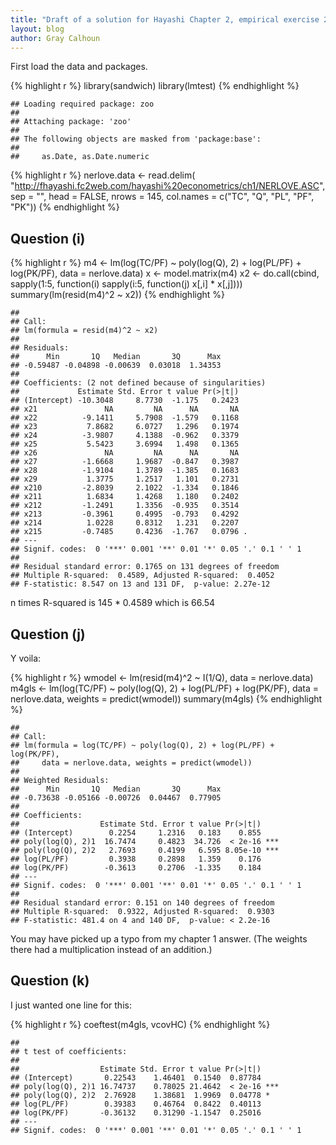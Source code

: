 ```yaml
---
title: "Draft of a solution for Hayashi Chapter 2, empirical exercise 2 (Nerlove data)"
layout: blog
author: Gray Calhoun
---
```


First load the data and packages.

{% highlight r %}
library(sandwich)
library(lmtest)
{% endhighlight %}

    ## Loading required package: zoo
    ## 
    ## Attaching package: 'zoo'
    ## 
    ## The following objects are masked from 'package:base':
    ## 
    ##     as.Date, as.Date.numeric

{% highlight r %}
nerlove.data <- read.delim(
    "http://fhayashi.fc2web.com/hayashi%20econometrics/ch1/NERLOVE.ASC",
    sep = "", head = FALSE, nrows = 145,
    col.names = c("TC", "Q", "PL", "PF", "PK"))
{% endhighlight %}

Question (i)
------------

{% highlight r %}
m4 <- lm(log(TC/PF) ~ poly(log(Q), 2) + log(PL/PF) + log(PK/PF),
    data = nerlove.data)
x <- model.matrix(m4)
x2 <- do.call(cbind, sapply(1:5, function(i) sapply(i:5, function(j) x[,i] * x[,j])))
summary(lm(resid(m4)^2 ~ x2))
{% endhighlight %}

    ## 
    ## Call:
    ## lm(formula = resid(m4)^2 ~ x2)
    ## 
    ## Residuals:
    ##      Min       1Q   Median       3Q      Max 
    ## -0.59487 -0.04898 -0.00639  0.03018  1.34353 
    ## 
    ## Coefficients: (2 not defined because of singularities)
    ##             Estimate Std. Error t value Pr(>|t|)  
    ## (Intercept) -10.3048     8.7730  -1.175   0.2423  
    ## x21               NA         NA      NA       NA  
    ## x22          -9.1411     5.7908  -1.579   0.1168  
    ## x23           7.8682     6.0727   1.296   0.1974  
    ## x24          -3.9807     4.1388  -0.962   0.3379  
    ## x25           5.5423     3.6994   1.498   0.1365  
    ## x26               NA         NA      NA       NA  
    ## x27          -1.6668     1.9687  -0.847   0.3987  
    ## x28          -1.9104     1.3789  -1.385   0.1683  
    ## x29           1.3775     1.2517   1.101   0.2731  
    ## x210         -2.8039     2.1022  -1.334   0.1846  
    ## x211          1.6834     1.4268   1.180   0.2402  
    ## x212         -1.2491     1.3356  -0.935   0.3514  
    ## x213         -0.3961     0.4995  -0.793   0.4292  
    ## x214          1.0228     0.8312   1.231   0.2207  
    ## x215         -0.7485     0.4236  -1.767   0.0796 .
    ## ---
    ## Signif. codes:  0 '***' 0.001 '**' 0.01 '*' 0.05 '.' 0.1 ' ' 1
    ## 
    ## Residual standard error: 0.1765 on 131 degrees of freedom
    ## Multiple R-squared:  0.4589, Adjusted R-squared:  0.4052 
    ## F-statistic: 8.547 on 13 and 131 DF,  p-value: 2.27e-12

n times R-squared is 145 \* 0.4589 which is 66.54

Question (j)
------------

Y voila:

{% highlight r %}
wmodel <- lm(resid(m4)^2 ~ I(1/Q), data = nerlove.data)
m4gls <- lm(log(TC/PF) ~ poly(log(Q), 2) + log(PL/PF) + log(PK/PF),
    data = nerlove.data, weights = predict(wmodel))
summary(m4gls)
{% endhighlight %}

    ## 
    ## Call:
    ## lm(formula = log(TC/PF) ~ poly(log(Q), 2) + log(PL/PF) + log(PK/PF), 
    ##     data = nerlove.data, weights = predict(wmodel))
    ## 
    ## Weighted Residuals:
    ##      Min       1Q   Median       3Q      Max 
    ## -0.73638 -0.05166 -0.00726  0.04467  0.77905 
    ## 
    ## Coefficients:
    ##                  Estimate Std. Error t value Pr(>|t|)    
    ## (Intercept)        0.2254     1.2316   0.183    0.855    
    ## poly(log(Q), 2)1  16.7474     0.4823  34.726  < 2e-16 ***
    ## poly(log(Q), 2)2   2.7693     0.4199   6.595 8.05e-10 ***
    ## log(PL/PF)         0.3938     0.2898   1.359    0.176    
    ## log(PK/PF)        -0.3613     0.2706  -1.335    0.184    
    ## ---
    ## Signif. codes:  0 '***' 0.001 '**' 0.01 '*' 0.05 '.' 0.1 ' ' 1
    ## 
    ## Residual standard error: 0.151 on 140 degrees of freedom
    ## Multiple R-squared:  0.9322, Adjusted R-squared:  0.9303 
    ## F-statistic: 481.4 on 4 and 140 DF,  p-value: < 2.2e-16

You may have picked up a typo from my chapter 1 answer. (The weights there had a multiplication instead of an addition.)

Question (k)
------------

I just wanted one line for this:

{% highlight r %}
coeftest(m4gls, vcovHC)
{% endhighlight %}

    ## 
    ## t test of coefficients:
    ## 
    ##                  Estimate Std. Error t value Pr(>|t|)    
    ## (Intercept)       0.22543    1.46401  0.1540  0.87784    
    ## poly(log(Q), 2)1 16.74737    0.78025 21.4642  < 2e-16 ***
    ## poly(log(Q), 2)2  2.76928    1.38681  1.9969  0.04778 *  
    ## log(PL/PF)        0.39383    0.46764  0.8422  0.40113    
    ## log(PK/PF)       -0.36132    0.31290 -1.1547  0.25016    
    ## ---
    ## Signif. codes:  0 '***' 0.001 '**' 0.01 '*' 0.05 '.' 0.1 ' ' 1
